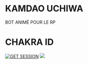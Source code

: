 # KAMDAO UCHIWA 
BOT ANIMÉ POUR LE RP

# CHAKRA ID
<a href='https://raizenbot-webpair.onrender.com/' target="_blank"><img alt='GET SESSION' src='https://img.shields.io/badge/Click here to get your Session code-black?style=for-the-badge&logo=opencv&logoColor=white'/></a> 
<a><img src='https://i.imgur.com/LyHic3i.gif'/></a>    
